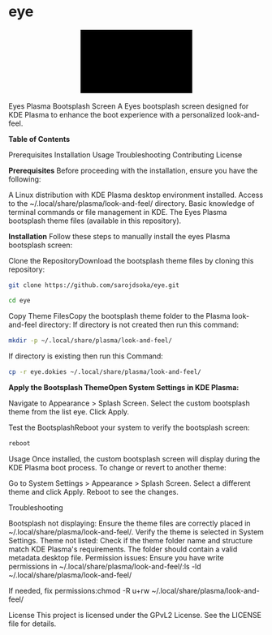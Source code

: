 # eye
<p align="center">
    <a href="https://www.pling.com/p/2295515/">
    <img alt="Monster Eyes" src="eye.dokies/contents/splash/images/eyesdv.gif" width="220"/>
    </a>
    </p>
Eyes Plasma Bootsplash Screen
A Eyes bootsplash screen designed for KDE Plasma to enhance the boot experience with a personalized look-and-feel.

**Table of Contents**

Prerequisites
Installation
Usage
Troubleshooting
Contributing
License

**Prerequisites**
Before proceeding with the installation, ensure you have the following:

A Linux distribution with KDE Plasma desktop environment installed.
Access to the ~/.local/share/plasma/look-and-feel/ directory.
Basic knowledge of terminal commands or file management in KDE.
The Eyes Plasma bootsplash theme files (available in this repository).

**Installation**
Follow these steps to manually install the eyes Plasma bootsplash screen:

Clone the RepositoryDownload the bootsplash theme files by cloning this repository:

```bash
git clone https://github.com/sarojdsoka/eye.git
```

```bash
cd eye
```

Copy Theme FilesCopy the bootsplash theme folder to the Plasma look-and-feel directory:
If directory is not created then run this command:

```bash 
mkdir -p ~/.local/share/plasma/look-and-feel/
```

If directory is existing then run this Command:

```bash
cp -r eye.dokies ~/.local/share/plasma/look-and-feel/
```

**Apply the Bootsplash ThemeOpen System Settings in KDE Plasma:**

Navigate to Appearance > Splash Screen.
Select the custom bootsplash theme from the list eye.
Click Apply.


Test the BootsplashReboot your system to verify the bootsplash screen:

```bash 
reboot
```



Usage
Once installed, the custom bootsplash screen will display during the KDE Plasma boot process. To change or revert to another theme:

Go to System Settings > Appearance > Splash Screen.
Select a different theme and click Apply.
Reboot to see the changes.

Troubleshooting

Bootsplash not displaying: Ensure the theme files are correctly placed in ~/.local/share/plasma/look-and-feel/. Verify the theme is selected in System Settings.
Theme not listed: Check if the theme folder name and structure match KDE Plasma's requirements. The folder should contain a valid metadata.desktop file.
Permission issues: Ensure you have write permissions in ~/.local/share/plasma/look-and-feel/:ls -ld ~/.local/share/plasma/look-and-feel/

If needed, fix permissions:chmod -R u+rw ~/.local/share/plasma/look-and-feel/

License
This project is licensed under the GPvL2 License. See the LICENSE file for details.

